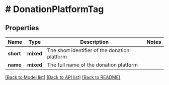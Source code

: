 # # DonationPlatformTag

## Properties

Name | Type | Description | Notes
------------ | ------------- | ------------- | -------------
**short** | **mixed** | The short identifier of the donation platform |
**name** | **mixed** | The full name of the donation platform |

[[Back to Model list]](../../README.md#models) [[Back to API list]](../../README.md#endpoints) [[Back to README]](../../README.md)
